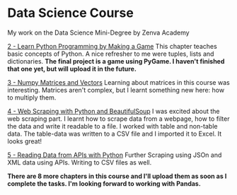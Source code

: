 # Data Science Course
My work on the Data Science Mini-Degree by Zenva Academy

[2 - Learn Python Programming by Making a Game](https://andoeme.github.io/datascience/2_learn_python_programming_by_making_a_game.py)
This chapter teaches basic concepts of Python. A nice refresher to me were tuples, lists and dictionaries. 
**The final project is a game using PyGame. I haven't finished that one yet, but will upload it in the future.**

[3 - Numpy Matrices and Vectors](https://andoeme.github.io/datascience/3_numpy_matrices_and_vectors.py)
Learning about matrices in this course was interesting. Matrices aren't complex, but I learnt something new here: how to multiply them.

[4 - Web Scraping with Python and BeautifulSoup](https://andoeme.github.io/datascience/4_web_scraping_with_python_and_beautifulsoup.py)
I was excited about the web scraping part. I learnt how to scrape data from a webpage, how to filter the data and write it readable to a file.
I worked with table and non-table data. The table-data was written to a CSV file and I imported it to Excel. It looks great!

[5 - Reading Data from APIs with Python](https://andoeme.github.io/datascience/5_reading_data_from_apis_with_python.py) Further Scraping using JSOn and XML data using APIs. Writing to CSV files as well.


**There are 8 more chapters in this course and I'll upload them as soon as I complete the tasks. I'm looking forward to working with Pandas.**
